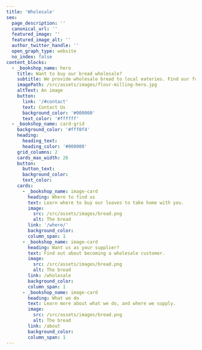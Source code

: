 ```yaml
---
title: 'Wholesale'
seo:
  page_description: ''
  canonical_url: ''
  featured_image: ''
  featured_image_alt: ''
  author_twitter_handle: ''
  open_graph_type: website
  no_index: false
content_blocks:
  - _bookshop_name: hero
    title: Want to buy our bread wholesale?
    subtitle: We provide wholesale bread to local eateries. Find our full menu below. Enquire for special requests.
    imagePath: /src/assets/images/flour-milling-hero.jpg
    altText: An image
    button:
      link: '/#contact'
      text: Contact Us
      background_color: '#000000'
      text_color: '#ffffff'
  - _bookshop_name: card-grid
    background_color: '#fff0f4'
    heading:
      heading_text:
      heading_color: '#000000'
    grid_columns: 2
    cards_max_width: 26
    button:
      button_text:
      background_color:
      text_color:
    cards:
      - _bookshop_name: image-card
        heading: Where to find us
        text: Learn where to buy our loaves to take home with you.
        image:
          src: /src/assets/images/bread.png
          alt: The bread
        link: '/where/'
        background_color:
        column_span: 1
      - _bookshop_name: image-card
        heading: Want us as your supplier?
        text: Find out about becoming a wholesale customer.
        image:
          src: /src/assets/images/bread.png
          alt: The bread
        link: /wholesale
        background_color:
        column_span: 1
      - _bookshop_name: image-card
        heading: What we do
        text: Learn more about what we do, and where we supply.
        image:
          src: /src/assets/images/bread.png
          alt: The bread
        link: /about
        background_color:
        column_span: 1
---
```

